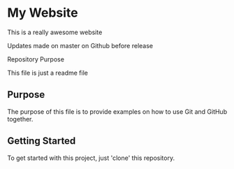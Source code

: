 # My Website

This is a really awesome website

Updates made on master on Github before release

Repository Purpose

This file is just a readme file

## Purpose

The purpose of this file is to provide examples
on how to use Git and GitHub together.

## Getting Started

To get started with this project, just 'clone' this repository.
